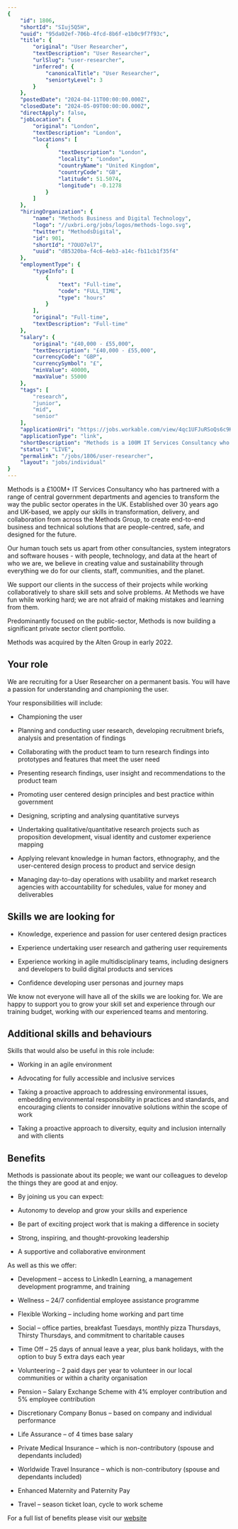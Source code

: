 ```yaml
---
{
	"id": 1806,
	"shortId": "SIuj5Q5H",
	"uuid": "95da02ef-706b-4fcd-8b6f-e1b0c9f7f93c",
	"title": {
		"original": "User Researcher",
		"textDescription": "User Researcher",
		"urlSlug": "user-researcher",
		"inferred": {
			"canonicalTitle": "User Researcher",
			"seniortyLevel": 3
		}
	},
	"postedDate": "2024-04-11T00:00:00.000Z",
	"closedDate": "2024-05-09T00:00:00.000Z",
	"directApply": false,
	"jobLocation": {
		"original": "London",
		"textDescription": "London",
		"locations": [
			{
				"textDescription": "London",
				"locality": "London",
				"countryName": "United Kingdom",
				"countryCode": "GB",
				"latitude": 51.5074,
				"longitude": -0.1278
			}
		]
	},
	"hiringOrganization": {
		"name": "Methods Business and Digital Technology",
		"logo": "//uxbri.org/jobs/logos/methods-logo.svg",
		"twitter": "MethodsDigital",
		"id": 901,
		"shortId": "7OUO7el7",
		"uuid": "d85320ba-f4c6-4eb3-a14c-fb11cb1f35f4"
	},
	"employmentType": {
		"typeInfo": [
			{
				"text": "Full-time",
				"code": "FULL_TIME",
				"type": "hours"
			}
		],
		"original": "Full-time",
		"textDescription": "Full-time"
	},
	"salary": {
		"original": "£40,000 - £55,000",
		"textDescription": "£40,000 - £55,000",
		"currencyCode": "GBP",
		"currencySymbol": "£",
		"minValue": 40000,
		"maxValue": 55000
	},
	"tags": [
		"research",
		"junior",
		"mid",
		"senior"
	],
	"applicationUri": "https://jobs.workable.com/view/4qc1UFJuRSoQs6c9KebCV6/user-researcher-in-london-at-methods-business-and-digital-technology",
	"applicationType": "link",
	"shortDescription": "Methods is a 100M IT Services Consultancy who has partnered with a range of central government departments and agencies to transform the way the public sector operates in the UK. Established over 30",
	"status": "LIVE",
	"permalink": "/jobs/1806/user-researcher",
	"layout": "jobs/individual"
}
---
```

<p>Methods is a £100M+ IT Services Consultancy who has partnered with a range of central government departments and agencies to transform the way the public sector operates in the UK. Established over 30 years ago and UK-based, we apply our skills in transformation, delivery, and collaboration from across the Methods Group, to create end-to-end business and technical solutions that are people-centred, safe, and designed for the future.</p><p>Our human touch sets us apart from other consultancies, system integrators and software houses - with people, technology, and data at the heart of who we are, we believe in creating value and sustainability through everything we do for our clients, staff, communities, and the planet.</p><p>We support our clients in the success of their projects while working collaboratively to share skill sets and solve problems. At Methods we have fun while working hard; we are not afraid of making mistakes and learning from them.</p><p>Predominantly focused on the public-sector, Methods is now building a significant private sector client portfolio.</p><p>Methods was acquired by the Alten Group in early 2022.</p><h2>Your role</h2><p>We are recruiting for a User Researcher on a permanent basis. You will have a passion for understanding and championing the user.&nbsp;</p><p>Your responsibilities will include:</p><ul><li><p>Championing the user</p></li><li><p>Planning and conducting user research, developing recruitment briefs, analysis and presentation of findings</p></li><li><p>Collaborating with the product team to turn research findings into prototypes and features that meet the user need</p></li><li><p>Presenting research findings, user insight and recommendations to the product team</p></li><li><p>Promoting user centered design principles and best practice within government</p></li><li><p>Designing, scripting and analysing quantitative surveys</p></li><li><p>Undertaking qualitative/quantitative research projects such as proposition development, visual identity and customer experience mapping</p></li><li><p>Applying relevant knowledge in human factors, ethnography, and the user-centered design process to product and service design</p></li><li><p>Managing day-to-day operations with usability and market research agencies with accountability for schedules, value for money and deliverables</p></li></ul><h2>Skills we are looking for</h2><ul><li><p>Knowledge, experience and passion for user centered design practices</p></li><li><p>Experience undertaking user research and gathering user requirements</p></li><li><p>Experience working in agile multidisciplinary teams, including designers and developers to build digital products and services</p></li><li><p>Confidence developing user personas and journey maps</p></li></ul><p>We know not everyone will have all of the skills we are looking for. We are happy to support you to grow your skill set and experience through our training budget, working with our experienced teams and mentoring.</p><h2>Additional skills and behaviours</h2><p>Skills that would also be useful in this role include:</p><ul><li><p>Working in an agile environment</p></li><li><p>Advocating for fully accessible and inclusive services&nbsp;</p></li><li><p>Taking a proactive approach to addressing environmental issues, embedding environmental responsibility in practices and standards, and encouraging clients to consider innovative solutions within the scope of work</p></li><li><p>Taking a proactive approach to diversity, equity and inclusion internally and with clients</p></li></ul><h2>Benefits</h2><p>Methods is passionate about its people; we want our colleagues to develop the things they are good at and enjoy.</p><ul><li><p>By joining us you can expect:</p></li><li><p>Autonomy to develop and grow your skills and experience</p></li><li><p>Be part of exciting project work that is making a difference in society</p></li><li><p>Strong, inspiring, and thought-provoking leadership</p></li><li><p>A supportive and collaborative environment</p></li></ul><p>As well as this we offer:</p><ul><li><p>Development – access to LinkedIn Learning, a management development programme, and training</p></li><li><p>Wellness – 24/7 confidential employee assistance programme</p></li><li><p>Flexible Working – including home working and part time</p></li><li><p>Social – office parties, breakfast Tuesdays, monthly pizza Thursdays, Thirsty Thursdays, and commitment to charitable causes</p></li><li><p>Time Off – 25 days of annual leave a year, plus bank holidays, with the option to buy 5 extra days each year</p></li><li><p>Volunteering – 2 paid days per year to volunteer in our local communities or within a charity organisation</p></li><li><p>Pension – Salary Exchange Scheme with 4% employer contribution and 5% employee contribution</p></li><li><p>Discretionary Company Bonus – based on company and individual performance</p></li><li><p>Life Assurance – of 4 times base salary</p></li><li><p>Private Medical Insurance – which is non-contributory (spouse and dependants included)</p></li><li><p>Worldwide Travel Insurance – which is non-contributory (spouse and dependants included)</p></li><li><p>Enhanced Maternity and Paternity Pay</p></li><li><p>Travel – season ticket loan, cycle to work scheme</p></li></ul><p>For a full list of benefits please visit our <a target="_blank" rel="noopener noreferrer nofollow" href="www.methods.co.uk/careers/benefits">website </a><br></p>
